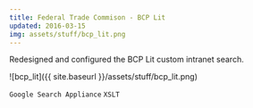 ```yaml
---
title: Federal Trade Commison - BCP Lit   
updated: 2016-03-15
img: assets/stuff/bcp_lit.png
---
```


Redesigned and configured the BCP Lit custom intranet search.

![bcp_lit]({{ site.baseurl }}/assets/stuff/bcp_lit.png)

`Google Search Appliance` `XSLT` 